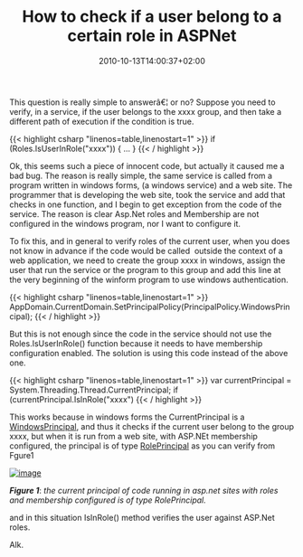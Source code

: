 ﻿---
title: "How to check if a user belong to a certain role in  ASPNet"
description: ""
date: 2010-10-13T14:00:37+02:00
draft: false
tags: [ASPNET,Security]
categories: [ASPNET]
---
This question is really simple to answerâ€¦ or no? Suppose you need to verify, in a service, if the user belongs to the xxxx group, and then take a different path of execution if the condition is true.

{{< highlight csharp "linenos=table,linenostart=1" >}}
if (Roles.IsUserInRole("xxxx"))
{
...
}
{{< / highlight >}}

Ok, this seems such a piece of innocent code, but actually it caused me a bad bug. The reason is really simple, the same service is called from a program written in windows forms, (a windows service) and a web site. The programmer that is developing the web site, took the service and add that checks in one function, and I begin to get exception from the code of the service. The reason is clear Asp.Net roles and Membership are not configured in the windows program, nor I want to configure it.

To fix this, and in general to verify roles of the current user, when you does not know in advance if the code would be called  outside the context of a web application, we need to create the group xxxx in windows, assign the user that run the service or the program to this group and add this line at the very beginning of the winform program to use windows authentication.

{{< highlight csharp "linenos=table,linenostart=1" >}}
AppDomain.CurrentDomain.SetPrincipalPolicy(PrincipalPolicy.WindowsPrincipal);
{{< / highlight >}}

But this is not enough since the code in the service should not use the Roles.IsUserInRole() function because it needs to have membership configuration enabled. The solution is using this code instead of the above one.

{{< highlight csharp "linenos=table,linenostart=1" >}}
var currentPrincipal = System.Threading.Thread.CurrentPrincipal;
if (currentPrincipal.IsInRole("xxxx")
{{< / highlight >}}

This works because in windows forms the CurrentPrincipal is a [WindowsPrincipal](http://msdn.microsoft.com/en-us/library/system.security.principal.windowsprincipal.aspx), and thus it checks if the current user belong to the group xxxx, but when it is run from a web site, with ASP.NEt membership configured, the principal is of type [RolePrincipal](http://msdn.microsoft.com/en-us/library/system.web.security.roleprincipal.aspx) as you can verify from Fgure1

[![image](http://www.codewrecks.com/blog/wp-content/uploads/2010/10/image_thumb1.png "image")](http://www.codewrecks.com/blog/wp-content/uploads/2010/10/image1.png)

 ***Figure 1***: *the current principal of code running in asp.net sites with roles and membership configured is of type RolePrincipal.*

and in this situation IsInRole() method verifies the user against ASP.Net roles.

Alk.
